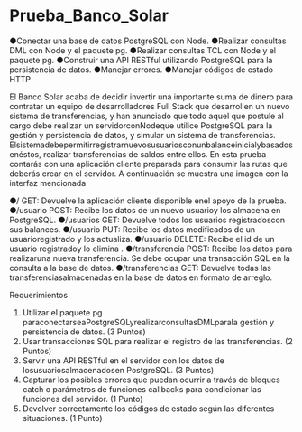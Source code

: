 # Prueba_Banco_Solar
●Conectar una base de datos PostgreSQL con Node.
●Realizar consultas DML con Node y el paquete pg.
●Realizar consultas TCL con Node y el paquete pg.
●Construir una API RESTful  utilizando PostgreSQL para la persistencia de datos.
●Manejar errores.
●Manejar códigos de estado HTTP

El Banco Solar acaba de decidir invertir una importante suma de dinero para contratar un
equipo de desarrolladores Full Stack que desarrollen un nuevo sistema de transferencias, y
han anunciado que todo aquel que postule al cargo debe realizar un servidorconNodeque
utilice PostgreSQL para la gestión y persistencia de datos, y simular un sistema de
transferencias.
Elsistemadebepermitirregistrarnuevosusuariosconunbalanceinicialybasadosenéstos,
realizar transferencias de saldos entre ellos.
En esta prueba contarás con una aplicación cliente preparada para consumir las rutas que
deberás crear en el servidor. A continuación se muestra una imagen con la interfaz
mencionada

●/ GET: Devuelve la aplicación cliente disponible enel apoyo de la prueba.
●/usuario POST: Recibe los datos de un nuevo usuarioy los almacena en PostgreSQL.
●/usuarios GET: Devuelve todos los usuarios registradoscon sus balances.
●/usuario PUT: Recibe los datos modificados de un usuarioregistrado y los actualiza.
●/usuario DELETE: Recibe el id de un usuario registradoy lo elimina .
●/transferencia POST: Recibe los datos para realizaruna nueva transferencia. Se debe
ocupar una transacción SQL en la consulta a la base de datos.
●/transferencias GET: Devuelve todas las transferenciasalmacenadas en la base de
datos en formato de arreglo.

Requerimientos
1. Utilizar el paquete pg paraconectarseaPostgreSQLyrealizarconsultasDMLparala
gestión y persistencia de datos. (3 Puntos)
2. Usar transacciones SQL para realizar el registro de las transferencias. (2 Puntos)
3. Servir una API RESTful en el servidor con los datos de losusuariosalmacenadosen
PostgreSQL. (3 Puntos)
4. Capturar los posibles errores que puedan ocurrir a través de bloques catch o
parámetros de funciones callbacks para condicionar las funciones del servidor.
(1 Punto)
5. Devolver correctamente los códigos de estado según las diferentes situaciones.
(1 Punto)
